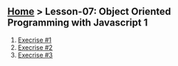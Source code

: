 ## [Home](../../README.md) > Lesson-07: Object Oriented Programming with Javascript 1

1. [Execrise #1](execrise-1/execrise-1.md)
2. [Execrise #2](execrise-2/execrise-2.md)
3. [Execrise #3](execrise-3/execrise-3.md)
